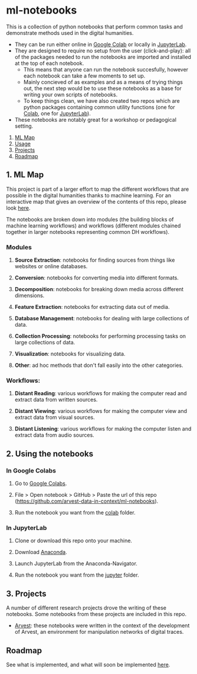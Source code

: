 # ml-notebooks

This is a collection of python notebooks that perform common tasks and demonstrate methods used in the digital humanities. 
- They can be run either online in [Google Colab](https://colab.research.google.com/) or locally in [JupyterLab](https://jupyter.org/).
- They are designed to require no setup from the user (click-and-play): all of the packages needed to run the notebooks are imported and installed at the top of each notebook. 
    - This means that anyone can run the notebook succesfully, however each notebook can take a few moments to set up.
    - Mainly concieved of as examples and as a means of trying things out, the next step would be to use these notebooks as a base for writing your own scripts of notebooks.
    - To keep things clean, we have also created two repos which are python packages containing common utility functions (one for [Colab](https://github.com/arvest-data-in-context/gcu), one for [JupyterLab](https://github.com/arvest-data-in-context/jlu)).
- These notebooks are notably great for a workshop or pedagogical setting.

1. [ML Map](#ml-map)
2. [Usage](#using-the-notebooks)
3. [Projects](#projects)
4. [Roadmap](#roadmap)

## 1. ML Map

This project is part of a larger effort to map the different workflows that are possible in the digital humanities thanks to machine learning. For an interactive map that gives an overview of the contents of this repo, please look [here](www.arvest.learn/ml).

The notebooks are broken down into modules (the building blocks of machine learning workflows) and workflows (different modules chained together in larger notebooks representing common DH workflows). 

### Modules

1. **Source Extraction**: notebooks for finding sources from things like websites or online databases.

2. **Conversion**: notebooks for converting media into different formats.

3. **Decomposition**: notebooks for breaking down media across different dimensions.

4. **Feature Extraction**: notebooks for extracting data out of media.

5. **Database Management**: notebooks for dealing with large collections of data.

6. **Collection Processing**: notebooks for performing processing tasks on large collections of data.

7. **Visualization**: notebooks for visualizing data.

8. **Other**: ad hoc methods that don't fall easily into the other categories.

### Workflows:

1. **Distant Reading**: various workflows for making the computer read and extract data from written sources.

2. **Distant Viewing**: various workflows for making the computer view and extract data from visual sources.

3. **Distant Listening**: various workflows for making the computer listen and extract data from audio sources.

## 2. Using the notebooks

### In Google Colabs

1. Go to [Google Colabs](https://colab.research.google.com/).

2. File > Open notebook > GitHub > Paste the url of this repo (https://github.com/arvest-data-in-context/ml-notebooks).

3. Run the notebook you want from the [colab](/colab/) folder.

### In JupyterLab

1. Clone or download this repo onto your machine.

2. Download [Anaconda](https://www.anaconda.com/).

3. Launch JupyterLab from the Anaconda-Navigator.

4. Run the notebook you want from the [jupyter](/jupyter/) folder.

## 3. Projects

A number of different research projects drove the writing of these notebooks. Some notebooks from these projects are included in this repo.

- [Arvest](https://arvest.gitpages.huma-num.fr/): these notebooks were written in the context of the development of Arvest, an environment for manipulation networks of digital traces.

## Roadmap

See what is implemented, and what will soon be implemented [here](/docs/roadmap.md).